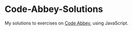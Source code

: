 Code-Abbey-Solutions
====================

My solutions to exercises on [Code Abbey](www.codeabbey.com), using JavaScript. 
